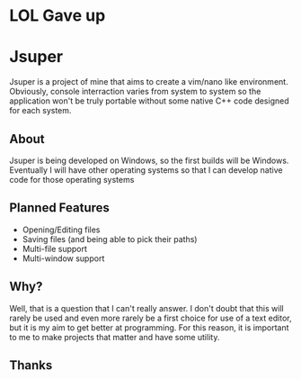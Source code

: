 # LOL Gave up


# Jsuper
Jsuper is a project of mine that aims to create a vim/nano like environment. Obviously, console interraction varies from system to system so the application won't be truly portable without some native C++ code designed for each system.

## About
Jsuper is being developed on Windows, so the first builds will be Windows. Eventually I will have other operating systems so that I can develop native code for those operating systems

## Planned Features
* Opening/Editing files
* Saving files (and being able to pick their paths)
* Multi-file support
* Multi-window support

## Why?
Well, that is a question that I can't really answer. I don't doubt that this will rarely be used and even more rarely be a first choice for use of a text editor, but it is my aim to get better at programming. For this reason, it is important to me to make projects that matter and have some utility.

## Thanks
